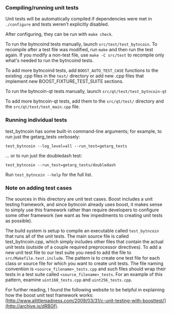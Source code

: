 ### Compiling/running unit tests

Unit tests will be automatically compiled if dependencies were met in `./configure`
and tests weren't explicitly disabled.

After configuring, they can be run with `make check`.

To run the bytncoind tests manually, launch `src/test/test_bytncoin`. To recompile
after a test file was modified, run `make` and then run the test again. If you
modify a non-test file, use `make -C src/test` to recompile only what's needed
to run the bytncoind tests.

To add more bytncoind tests, add `BOOST_AUTO_TEST_CASE` functions to the existing
.cpp files in the `test/` directory or add new .cpp files that
implement new BOOST_FIXTURE_TEST_SUITE sections.

To run the bytncoin-qt tests manually, launch `src/qt/test/test_bytncoin-qt`

To add more bytncoin-qt tests, add them to the `src/qt/test/` directory and
the `src/qt/test/test_main.cpp` file.

### Running individual tests

test_bytncoin has some built-in command-line arguments; for
example, to run just the getarg_tests verbosely:

    test_bytncoin --log_level=all --run_test=getarg_tests

... or to run just the doubledash test:

    test_bytncoin --run_test=getarg_tests/doubledash

Run `test_bytncoin --help` for the full list.

### Note on adding test cases

The sources in this directory are unit test cases.  Boost includes a
unit testing framework, and since bytncoin already uses boost, it makes
sense to simply use this framework rather than require developers to
configure some other framework (we want as few impediments to creating
unit tests as possible).

The build system is setup to compile an executable called `test_bytncoin`
that runs all of the unit tests.  The main source file is called
test_bytncoin.cpp, which simply includes other files that contain the
actual unit tests (outside of a couple required preprocessor
directives). To add a new unit test file to our test suite you need
to add the file to `src/Makefile.test.include`. The pattern is to
create one test file for each class or source file for which you want
to create unit tests.  The file naming convention is
`<source_filename>_tests.cpp` and such files should wrap their tests
in a test suite called `<source_filename>_tests`.  For an example of
this pattern, examine `uint160_tests.cpp` and `uint256_tests.cpp`.

For further reading, I found the following website to be helpful in
explaining how the boost unit test framework works:
[http://www.alittlemadness.com/2009/03/31/c-unit-testing-with-boosttest/](http://archive.is/dRBGf).
